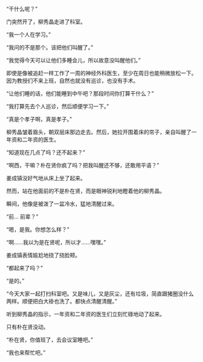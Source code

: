 “干什么呢？”

门突然开了，柳秀晶走进了科室。

“我一个人在学习。”

“我问的不是那个。该把他们叫醒了。”

“我觉得今天可以让他们多睡会儿，所以故意没叫醒他们。”

即使是像被追赶一样工作了一周的神经外科医生，至少在周日也能稍微放松一下。因为教授们不来上班，自然也就没有巡诊，也没有手术。

“让他们睡的话，他们能睡到中午吧？那段时间你打算干什么？”

“我打算先去个人巡诊，然后顺便学习一下。”

“真是个孝子啊，真是孝子。”

柳秀晶皱着眉头，朝双层床那边走去。然后，她拉开围着床的帘子，亲自叫醒了一年资和二年资的医生。

“知道现在几点了吗？还不起来？”

“啊西，干嘛？朴在贤你疯了吗？把我叫醒还不够，还敢用平语？”

姜成镇没好气地从床上坐了起来。

然而，站在他面前的不是朴在贤，而是眼神锐利地瞪着他的柳秀晶。

瞬间，他像是被泼了一盆冷水，猛地清醒过来。

“前… 前辈？”

“嗯，是我。你想怎么样？”

“啊……我以为是在贤呢，所以才……嘿嘿。”

姜成镇表情尴尬地挠了挠脸颊。

“都起来了吗？”

“是的。”

“今天大家一起打扫科室吧。又是味儿，又是灰尘，还有垃圾，简直跟猪圈没什么两样。顺便把白大褂也洗了。都快点清醒清醒。”

听到柳秀晶的指示，一年资和二年资的医生们立刻忙碌地动了起来。

只有朴在贤没动。

“朴在贤，你值班了，去会议室睡吧。”

“我也来帮忙吧。”